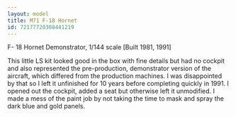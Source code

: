 ```yaml
---
layout: model
title: M71 F-18 Hornet
id: 72177720308441219
---
```


F- 18 Hornet Demonstrator, 1/144 scale
[Built 1981, 1991]

This little LS kit looked good in the box with fine details but had no cockpit and also represented the pre-production, demonstrator version of the aircraft, which differed from the production machines. I was disappointed by that so I left it unfinished for 10 years before completing quickly in 1991. I opened out the cockpit, added a seat but otherwise left it unmodified. I made a mess of the paint job by not taking the time to mask and spray the dark blue and gold panels. 


